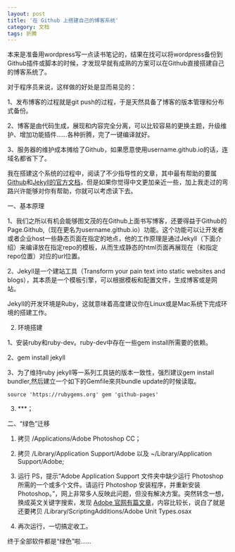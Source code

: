 ```yaml
---
layout: post
title: '在 Github 上搭建自己的博客系统'
category: 文档
tags: 折腾
---
```



本来是准备用wordpress写一点读书笔记的，结果在找可以将wordpress备份到Github插件或脚本的时候，才发现早就有成熟的方案可以在Github直接搭建自己的博客系统了。

对于程序员来说，这样做的好处是显而易见的：

1、发布博客的过程就是git push的过程，于是天然具备了博客的版本管理和分布式备份。

2、博客是由代码生成，展现和内容完全分离，可以比较容易的更换主题，升级维护、增加功能插件……各种折腾，完了一键编译就好。

3、服务器的维护成本摊给了Github，如果愿意使用username.github.io的话，连域名都省下了。

我在搭建这个系统的过程中，阅读了不少指导性的文章，其中最有帮助的要属[Github](http://help.github.com/categories/20/articles/)和[Jekyll的官方文档](http://jekyllrb.com/docs/home/)，但是如果你觉得中文更加亲近一些，加上我走过的弯路兴许能够对你有帮助，你就可以考虑读下去。



一、基本原理

1、我们之所以有机会能够图文茂的在Github上面书写博客，还要得益于Github的Page.Github,（现在更名为username.github.io）功能。这个功能可以让开发者或者企业host一些静态页面在指定的地点，他的工作原理是通过Jekyll（下面介绍）来编译放在指定repo的模板，从而生成静态的html页面再展现在（和指定repo位置）对应的url位置。

2、Jekyll是一个建站工具（Transform your pain text into static websites and blogs），其本质是一个模板引擎，可以根据模板和配置文件，生成博客或是网站。
    
Jekyll的开发环境是Ruby，这就意味着高度建议你在Linux或是Mac系统下完成环境的搭建工作。


2. 环境搭建

1、安装ruby和ruby-dev。ruby-dev中存在一些gem install所需要的依赖。

2、gem install jekyll

3、为了维持ruby jekyll等一系列工具链的版本一致性，强烈建议gem install bundler,然后建立一个如下的Gemfile來共bundle update的时候读取。

`
source 'https://rubygems.org'
gem 'github-pages'
`


3. ***；

二、“绿色”迁移

1. 拷贝 /Applications/Adobe Photoshop CC；

2. 拷贝 /Library/Application Support/Adobe 以及 ~/Library/Application Support/Adobe;

3. 运行 PS，提示“Adobe Application Support 文件夹中缺少运行 Photoshop 所需的一个或多个文件。请运行 Photoshop 安装程序，并重新安装 Photoshop。”，网上非常多人反映此问题，但没有解决方案。突然转念一想，换成英文关键字搜索，发现 [Adobe 官网有篇文章](http://helpx.adobe.com/photoshop/kb/error-one-or-files-application.html)，内容比较长，说白了就是还要拷贝 /Library/ScriptingAdditions/Adobe Unit Types.osax

4. 再次运行，一切搞定收工。

终于全部软件都是“绿色”啦……
